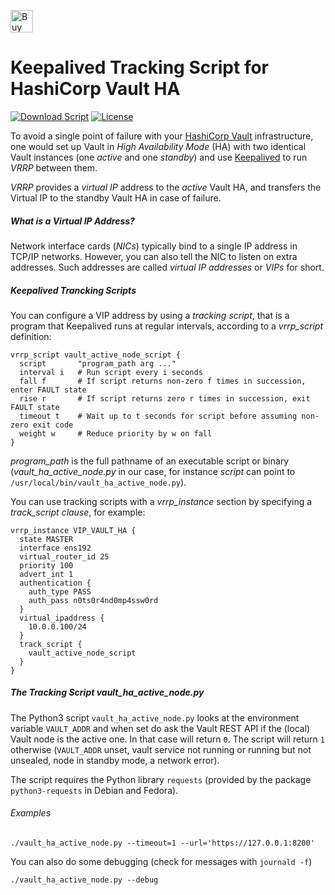 <a href='https://ko-fi.com/K3K57TH3' target='_blank'><img height='36' style='border:0px;height:36px;' src='https://az743702.vo.msecnd.net/cdn/kofi2.png?v=0' border='0' alt='Buy Me a Coffee at ko-fi.com' /></a>

# Keepalived Tracking Script for HashiCorp Vault HA

[![Download Script](https://img.shields.io/badge/download-script-blue.svg)](https://github.com/madrisan/keepalived-vault-ha/blob/master/vault_ha_active_node.py)
[![License](https://img.shields.io/badge/License-GPL--3.0-blue.svg)](https://spdx.org/licenses/GPL-3.0.html)

To avoid a single point of failure with your [HashiCorp Vault] infrastructure,
one would set up Vault in *High Availability Mode* (HA) with two identical Vault
instances (one *active* and one *standby*) and use [Keepalived] to run *VRRP*
between them.

*VRRP* provides a *virtual IP* address to the *active* Vault HA, and transfers
the Virtual IP to the standby Vault HA in case of failure.

##### What is a Virtual IP Address?

Network interface cards (*NICs*) typically bind to a single IP address in TCP/IP
networks. However, you can also tell the NIC to listen on extra addresses.
Such addresses are called *virtual IP addresses* or *VIPs* for short.

##### Keepalived Trancking Scripts

You can configure a VIP address by using a *tracking script*, that is a program
that Keepalived runs at regular intervals, according to a *vrrp_script*
definition:

```
vrrp_script vault_active_node_script {
  script       "program_path arg ..."
  interval i   # Run script every i seconds
  fall f       # If script returns non-zero f times in succession, enter FAULT state
  rise r       # If script returns zero r times in succession, exit FAULT state
  timeout t    # Wait up to t seconds for script before assuming non-zero exit code
  weight w     # Reduce priority by w on fall
}
```

*program_path* is the full pathname of an executable script or binary
(*vault_ha_active_node.py* in our case, for instance *script* can point to
`/usr/local/bin/vault_ha_active_node.py`).

You can use tracking scripts with a *vrrp_instance* section by specifying a
*track_script clause*, for example:

```
vrrp_instance VIP_VAULT_HA {
  state MASTER
  interface ens192
  virtual_router_id 25
  priority 100
  advert_int 1
  authentication {
    auth_type PASS
    auth_pass n0ts0r4nd0mp4ssw0rd
  }
  virtual_ipaddress {
    10.0.0.100/24
  }
  track_script {
    vault_active_node_script
  }
}
```

##### The Tracking Script *vault_ha_active_node.py*

The Python3 script `vault_ha_active_node.py` looks at the environment variable
`VAULT_ADDR` and when set do ask the Vault REST API if the (local) Vault node is
the active one. In that case will return `0`.
The script will return `1` otherwise (`VAULT_ADDR` unset, vault service not
running or running but not unsealed, node in standby mode, a network error).

The script requires the Python library `requests` (provided by the package
`python3-requests` in Debian and Fedora).

###### Examples

```
./vault_ha_active_node.py --timeout=1 --url='https://127.0.0.1:8200'
```

You can also do some debugging (check for messages with `journald -f`)
```
./vault_ha_active_node.py --debug
```

[HashiCorp Vault]: https://www.vaultproject.io/
[Keepalived]: http://www.keepalived.org/
